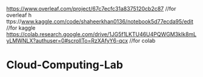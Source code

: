 https://www.overleaf.com/project/67c7ecfc31a8375120cb2c87 //for overleaf
h    ttps://www.kaggle.com/code/shaheerkhan0136/notebook5d77ecda95/edit //for kaggle
https://colab.research.google.com/drive/1JG5f1LKTU46U4PQWGM3kIk8mLyLMWNLX?authuser=0#scrollTo=RzXAfyY6-qcx //for colab
# Cloud-Computing-Lab
